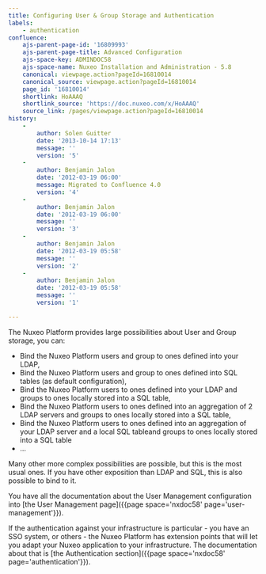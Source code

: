 ```yaml
---
title: Configuring User & Group Storage and Authentication
labels:
    - authentication
confluence:
    ajs-parent-page-id: '16809993'
    ajs-parent-page-title: Advanced Configuration
    ajs-space-key: ADMINDOC58
    ajs-space-name: Nuxeo Installation and Administration - 5.8
    canonical: viewpage.action?pageId=16810014
    canonical_source: viewpage.action?pageId=16810014
    page_id: '16810014'
    shortlink: HoAAAQ
    shortlink_source: 'https://doc.nuxeo.com/x/HoAAAQ'
    source_link: /pages/viewpage.action?pageId=16810014
history:
    - 
        author: Solen Guitter
        date: '2013-10-14 17:13'
        message: ''
        version: '5'
    - 
        author: Benjamin Jalon
        date: '2012-03-19 06:00'
        message: Migrated to Confluence 4.0
        version: '4'
    - 
        author: Benjamin Jalon
        date: '2012-03-19 06:00'
        message: ''
        version: '3'
    - 
        author: Benjamin Jalon
        date: '2012-03-19 05:58'
        message: ''
        version: '2'
    - 
        author: Benjamin Jalon
        date: '2012-03-19 05:58'
        message: ''
        version: '1'

---
```

The Nuxeo Platform provides large possibilities about User and Group storage, you can:

*   Bind the Nuxeo Platform users and group to ones defined into your LDAP,
*   Bind the Nuxeo Platform users and group to ones defined into SQL tables (as default configuration),
*   Bind the Nuxeo Platform users to ones defined into your LDAP and groups to ones locally stored into a SQL table,
*   Bind the Nuxeo Platform users to ones defined into an aggregation of 2 LDAP servers and groups to ones locally stored into a SQL table,
*   Bind the Nuxeo Platform users to ones defined into an aggregation of your LDAP server and a local SQL tableand groups to ones locally stored into a SQL table
*   ...

Many other more complex possibilities are possible, but this is the most usual ones. If you have other exposition than LDAP and SQL, this is also possible to bind to it.

You have all the documentation about the User Management configuration into [the User Management page]({{page space='nxdoc58' page='user-management'}}).

If the authentication against your infrastructure is particular - you have an SSO system, or others - the Nuxeo Platform has extension points that will let you adapt your Nuxeo application to your infrastructure. The documentation about that is [the Authentication section]({{page space='nxdoc58' page='authentication'}}).